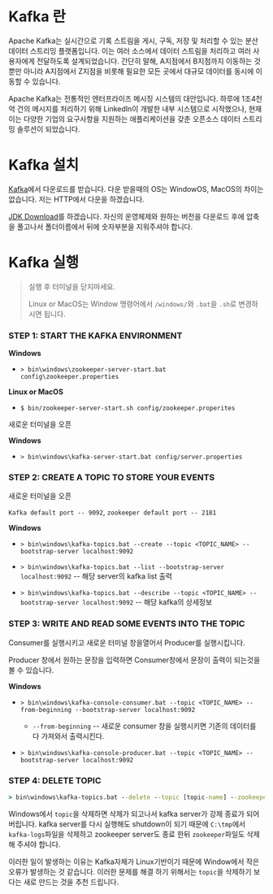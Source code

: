 # Kafka 란

Apache Kafka는 실시간으로 기록 스트림을 게시, 구독, 저장 및 처리할 수 있는 분산 데이터 스트리밍 플랫폼입니다. 이는 여러 소스에서 데이터 스트림을 처리하고 여러 사용자에게 전달하도록 설계되었습니다. 간단히 말해, A지점에서 B지점까지 이동하는 것뿐만 아니라 A지점에서 Z지점을 비롯해 필요한 모든 곳에서 대규모 데이터를 동시에 이동할 수 있습니다.

Apache Kafka는 전통적인 엔터프라이즈 메시징 시스템의 대안입니다. 하루에 1조4천억 건의 메시지를 처리하기 위해 LinkedIn이 개발한 내부 시스템으로 시작했으나, 현재 이는 다양한 기업의 요구사항을 지원하는 애플리케이션을 갖춘 오픈소스 데이터 스트리밍 솔루션이 되었습니다.



# Kafka 설치

[Kafka](https://www.apache.org/dyn/closer.cgi?path=/kafka/2.7.0/kafka_2.13-2.7.0.tgz)에서 다운로드를 받습니다. 다운 받을때의 OS는 WindowOS, MacOS의 차이는 없습니다. 저는 HTTP에서 다운을 하겠습니다.

[JDK Download](https://www.oracle.com/kr/java/technologies/javase-downloads.html)를  하겠습니다. 자신의 운영체제와 원하는 버전을 다운로드 후에 압축을 풀고나서 폴더이름에서 뒤에 숫자부분을 지워주셔야 합니다.





# Kafka 실행 

> 실행 후 터미널을 닫지마세요.
>
> Linux or MacOS는 Window 명령어에서 `/windows/`와 `.bat`을 `.sh`로 변경하시면 됩니다.



### STEP 1: START THE KAFKA ENVIRONMENT

**Windows**

- `> bin\windows\zookeeper-server-start.bat config\zookeeper.properties`

**Linux or MacOS**

- `$ bin/zookeeper-server-start.sh config/zookeeper.properites`



새로운 터미널을 오픈

**Windows**

- `> bin\windows\kafka-server-start.bat config/server.properties`





### STEP 2: CREATE A TOPIC TO STORE YOUR EVENTS

새로운 터미널을 오픈

`Kafka default port -- 9092`, `zookeeper default port -- 2181`

**Windows**

- `> bin\windows\kafka-topics.bat --create --topic <TOPIC_NAME> --bootstrap-server localhost:9092`



- `> bin\windows\kafka-topics.bat --list --bootstrap-server localhost:9092` -- 해당 server의 kafka list 출력



- `> bin\windows\kafka-topics.bat --describe --topic <TOPIC_NAME> --bootstrap-server localhost:9092`  -- 해당 kafka의 상세정보





### STEP 3: WRITE AND READ SOME EVENTS INTO THE TOPIC

Consumer를 실행시키고 새로운 터미널 창을열어서 Producer를 실행시킵니다.

Producer 창에서 원하는 문장을 입력하면 Consumer창에서 문장이 출력이 되는것을 볼 수 있습니다.

**Windows**

- `> bin\windows\kafka-console-consumer.bat --topic <TOPIC_NAME> --from-beginning --bootstrap-server localhost:9092`
  - `--from-beginning` -- 새로운 consumer 창을 실행시키면 기존의 데이터를 다 가져와서 출력시킨다.



- `> bin\windows\kafka-console-producer.bat --topic <TOPIC_NAME> --bootstrap-server localhost:9092`





### STEP 4: DELETE TOPIC

```cmd
> bin\windows\kafka-topics.bat --delete --topic [topic-name] --zookeeper localhost:2181
```

Windows에서 `topic`을 삭제하면 삭제가 되고나서 kafka server가 강제 종료가 되어 버립니다.  kafka server를 다시 실행해도 shutdown이 되기 때문에 `C:\tmp`에서 `kafka-logs`파일을 삭제하고 zookeeper server도 종료 한뒤 `zookeeper`파일도 삭제 해 주셔야 합니다.

이러한 일이 발생하는 이유는 Kafka자체가 Linux기반이기 때문에 Window에서 작은 오류가 발생하는 것 같습니다. 이러한 문제를 해결 하기 위해서는 `topic`을 삭제하기 보다는 새로 만드는 것을 추천 드립니다.





